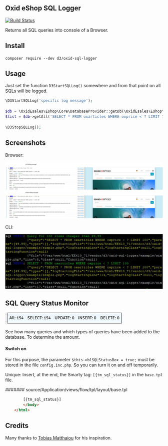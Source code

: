 Oxid eShop SQL Logger
---------------------

[![Build Status](https://travis-ci.org/TumTum/oxid-sql-logger.svg?branch=master)](https://travis-ci.org/TumTum/oxid-sql-logger)

Returns all SQL queries into console of a Browser.

## Install

`composer require --dev d3/oxid-sql-logger`

## Usage

Just set the function `D3StartSQLLog()` somewhere and from that point on all SQLs will be logged.

```php
\D3StartSQLLog('specific log message');

$db = \OxidEsales\Eshop\Core\DatabaseProvider::getDb(\OxidEsales\Eshop\Core\DatabaseProvider::FETCH_MODE_ASSOC);
$list = $db->getAll('SELECT * FROM oxarticles WHERE oxprice < ? LIMIT 100', [49.99]);

\D3StopSQLLog();
```

## Screenshots

Browser:

![Example all sqls](https://raw.githubusercontent.com/d3datadevelopment/oxid-sql-logger/master/img/screenshot-a.jpg)

CLI:

![Example CLI](https://raw.githubusercontent.com/d3datadevelopment/oxid-sql-logger/master/img/screenshot-cli.jpg)

## SQL Query Status Monitor

![Example CLI](https://raw.githubusercontent.com/TumTum/oxid-sql-logger/master/img/sql-query-status-monitor.jpg)

See how many queries and which types of queries have been added to the database.
To determine the amount.

#### Switch on

For this purpose, the parameter `$this->blSQLStatusBox = true;` must be stored in the file `config.inc.php`.
So you can turn it on and off temporarily.

Unique: Insert, at the end, the Smarty tag: `[{tm_sql_status}]` in the `base.tpl` file.

####### source/Application/views/flow/tpl/layout/base.tpl

```html
        [{tm_sql_status}]
        </body>
    </html>
```

## Credits

Many thanks to [Tobias Matthaiou](https://github.com/TumTum/oxid-sql-logger) for his inspiration.
